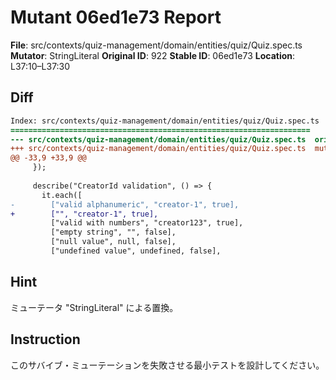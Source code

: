 # Mutant 06ed1e73 Report

**File**: src/contexts/quiz-management/domain/entities/quiz/Quiz.spec.ts
**Mutator**: StringLiteral
**Original ID**: 922
**Stable ID**: 06ed1e73
**Location**: L37:10–L37:30

## Diff

```diff
Index: src/contexts/quiz-management/domain/entities/quiz/Quiz.spec.ts
===================================================================
--- src/contexts/quiz-management/domain/entities/quiz/Quiz.spec.ts	original
+++ src/contexts/quiz-management/domain/entities/quiz/Quiz.spec.ts	mutated #922
@@ -33,9 +33,9 @@
     });
 
     describe("CreatorId validation", () => {
       it.each([
-        ["valid alphanumeric", "creator-1", true],
+        ["", "creator-1", true],
         ["valid with numbers", "creator123", true],
         ["empty string", "", false],
         ["null value", null, false],
         ["undefined value", undefined, false],
```

## Hint

ミューテータ "StringLiteral" による置換。

## Instruction

このサバイブ・ミューテーションを失敗させる最小テストを設計してください。
